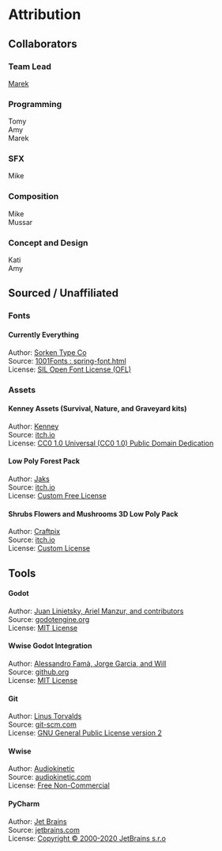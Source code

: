 # Attribution
## Collaborators
### Team Lead
[Marek](https://maaack.itch.io/) 

### Programming
Tomy  
Amy  
Marek 

### SFX
Mike  

### Composition
Mike  
Mussar  

### Concept and Design
Kati  
Amy  

## Sourced / Unaffiliated
### Fonts
#### Currently Everything
Author: [Sorken Type Co](https://www.1001fonts.com/users/sorkintype/)  
Source: [1001Fonts : spring-font.html](https://www.1001fonts.com/merriweather-font.html)  
License: [SIL Open Font License (OFL)](https://scripts.sil.org/OFL)

### Assets
#### Kenney Assets (Survival, Nature, and Graveyard kits)
Author: [Kenney](https://kenney.nl/)  
Source: [itch.io](https://kenney.nl/assets/graveyard-kit)  
License: [CC0 1.0 Universal (CC0 1.0)
Public Domain Dedication ](https://creativecommons.org/publicdomain/zero/1.0/)

#### Low Poly Forest Pack
Author: [Jaks](https://jaks.itch.io/)  
Source: [itch.io](https://jaks.itch.io/lowpolyforestpack)  
License: [Custom Free License](https://jaks.itch.io/lowpolyforestpack)  

#### Shrubs Flowers and Mushrooms 3D Low Poly Pack
Author: [Craftpix](https://craftpix.net/)  
Source: [itch.io](https://free-game-assets.itch.io/free-shrubs-flowers-and-mushrooms-3d-low-poly-pack)  
License: [Custom License](https://craftpix.net/file-licenses/)


## Tools
#### Godot
Author: [Juan Linietsky, Ariel Manzur, and contributors](https://godotengine.org/contact)  
Source: [godotengine.org](https://godotengine.org/)  
License: [MIT License](https://github.com/godotengine/godot/blob/master/LICENSE.txt) 

#### Wwise Godot Integration
Author: [Alessandro Famà, Jorge Garcia, and Will](https://github.com/alessandrofama/wwise-godot-integration/graphs/contributors)  
Source: [github.org](https://github.com/alessandrofama/wwise-godot-integration)  
License: [MIT License](https://github.com/alessandrofama/wwise-godot-integration/blob/main/LICENSE) 

#### Git
Author: [Linus Torvalds](https://github.com/torvalds)  
Source: [git-scm.com](https://git-scm.com/downloads)  
License: [GNU General Public License version 2](https://opensource.org/licenses/GPL-2.0)

#### Wwise
Author: [Audiokinetic](https://www.audiokinetic.com/about/)  
Source: [audiokinetic.com](https://www.audiokinetic.com/)  
License: [Free Non-Commercial](https://www.audiokinetic.com/terms-of-use/) 

#### PyCharm
Author: [Jet Brains](https://www.jetbrains.com/)  
Source: [jetbrains.com](https://www.jetbrains.com/pycharm/download/)  
License: [Copyright © 2000-2020 JetBrains s.r.o](https://www.jetbrains.com/)
